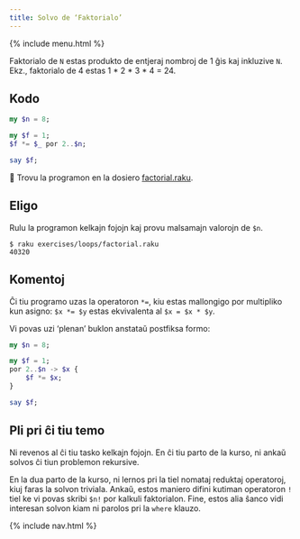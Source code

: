 ```yaml
---
title: Solvo de ‘Faktorialo’
---
```


{% include menu.html %}

Faktorialo de `N` estas produkto de entjeraj nombroj de 1 ĝis kaj inkluzive `N`. Ekz., faktorialo de 4 estas 1 * 2 * 3 * 4 = 24.

## Kodo

```raku
my $n = 8;

my $f = 1;
$f *= $_ por 2..$n;

say $f;
```

🦋 Trovu la programon en la dosiero [factorial.raku](https://github.com/ash/raku-course/blob/master/exercises/loops/factorial.raku).

## Eligo

Rulu la programon kelkajn fojojn kaj provu malsamajn valorojn de `$n`.

```console
$ raku exercises/loops/factorial.raku
40320
```

## Komentoj

Ĉi tiu programo uzas la operatoron `*=`, kiu estas mallongigo por multipliko kun asigno: `$x *= $y` estas ekvivalenta al `$x = $x * $y`.

Vi povas uzi ‘plenan’ buklon anstataŭ postfiksa formo:

```raku
my $n = 8;

my $f = 1;
por 2..$n -> $x {
    $f *= $x;
}

say $f;
```

## Pli pri ĉi tiu temo

Ni revenos al ĉi tiu tasko kelkajn fojojn. En ĉi tiu parto de la kurso, ni ankaŭ solvos ĉi tiun problemon rekursive.

En la dua parto de la kurso, ni lernos pri la tiel nomataj reduktaj operatoroj, kiuj faras la solvon triviala. Ankaŭ, estos maniero difini kutiman operatoron `!` tiel ke vi povas skribi `$n!` por kalkuli faktorialon. Fine, estos alia ŝanco vidi interesan solvon kiam ni parolos pri la `where` klauzo.

{% include nav.html %}